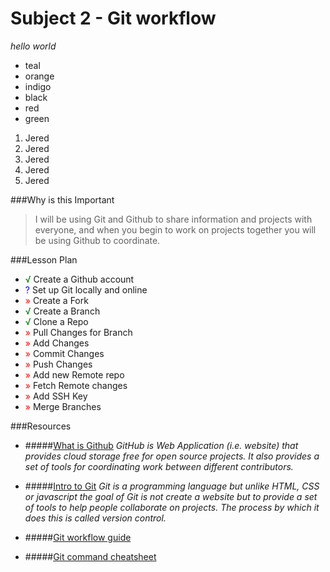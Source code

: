# Subject 2 - Git workflow
*hello world*

* teal
* orange
* indigo
* black
* red
* green

1. Jered
2. Jered
3. Jered
4. Jered
5. Jered




###Why is this Important
>I will be using Git and Github to share information and projects with everyone, and when you begin to work on projects together you will be using Github to coordinate.


###Lesson Plan
* <span style = 'color:green;'>√</span> Create a Github account
* <span style = 'color:blue;'>?</span> Set up Git locally and online
* <span style = 'color:red;'>»</span> Create a Fork
* <span style = 'color:green;'>√</span> Create a Branch
* <span style = 'color:green;'>√</span> Clone a Repo
* <span style = 'color:red;'>»</span> Pull Changes for Branch
* <span style = 'color:red;'>»</span> Add Changes
* <span style = 'color:red;'>»</span> Commit Changes
* <span style = 'color:red;'>»</span> Push Changes
* <span style = 'color:red;'>»</span> Add new Remote repo
* <span style = 'color:red;'>»</span> Fetch Remote changes
* <span style = 'color:red;'>»</span> Add SSH Key
* <span style = 'color:red;'>»</span> Merge Branches

###Resources
* #####[What is Github](http://www.howtogeek.com/180167/htg-explains-what-is-github-and-what-do-geeks-use-it-for/)
*GitHub is Web Application (i.e. website) that provides cloud storage free for open source projects. It also provides a set of tools for coordinating work between different contributors.*

* #####[Intro to Git](https://git-scm.com/book/en/v2/)
*Git is a programming language but unlike HTML, CSS or javascript the goal of Git is not create a website but to provide a set of tools to help people collaborate on projects. The process by which it does this is called version control.*
* #####[Git workflow guide](http://rogerdudler.github.io/git-guide/)
* #####[Git command cheatsheet](http://zeroturnaround.com/rebellabs/git-commands-and-best-practices-cheat-sheet/)
